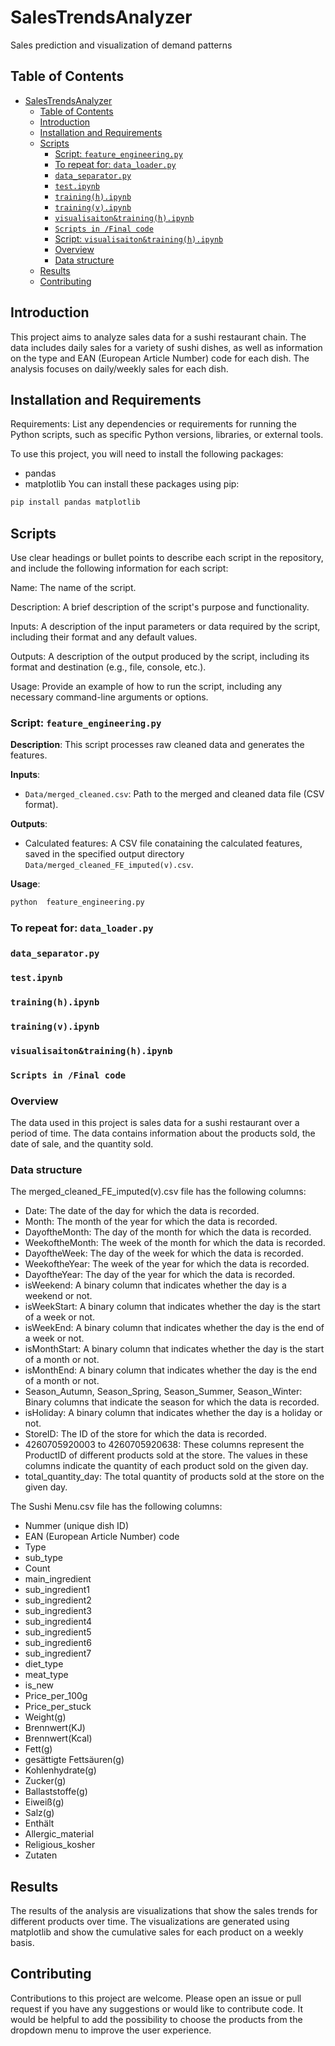 # SalesTrendsAnalyzer
Sales prediction and visualization of demand patterns


## Table of Contents

- [SalesTrendsAnalyzer](#salestrendsanalyzer)
  - [Table of Contents](#table-of-contents)
  - [Introduction](#introduction)
  - [Installation and Requirements](#installation-and-requirements)
  - [Scripts](#scripts)
    - [Script:  `feature_engineering.py`](#script--feature_engineeringpy)
    - [To repeat for: `data_loader.py`](#to-repeat-for-data_loaderpy)
    - [`data_separator.py`](#data_separatorpy)
    - [`test.ipynb`](#testipynb)
    - [`training(h).ipynb`](#traininghipynb)
    - [`training(v).ipynb`](#trainingvipynb)
    - [`visualisaiton&training(h).ipynb`](#visualisaitontraininghipynb)
    - [`Scripts in /Final code`](#scripts-in-final-code)
    - [Script:   `visualisaiton&training(h).ipynb`](#script---visualisaitontraininghipynb)
    - [Overview](#overview)
    - [Data structure](#data-structure)
  - [Results](#results)
  - [Contributing](#contributing)

## Introduction
This project aims to analyze sales data for a sushi restaurant chain. The data includes daily sales for a variety of sushi dishes, as well as information on the type and EAN (European Article Number) code for each dish. The analysis focuses on  daily/weekly sales for each dish.



## Installation and Requirements
Requirements: List any dependencies or requirements for running the Python scripts, such as specific Python versions, libraries, or external tools.

To use this project, you will need to install the following packages:
- pandas
- matplotlib
You can install these packages using pip:

```sh
pip install pandas matplotlib
```
## Scripts

Use clear headings or bullet points to describe each script in the repository, and include the following information for each script:

Name: The name of the script.

Description: A brief description of the script's purpose and functionality.

Inputs: A description of the input parameters or data required by the script, including their format and any default values.

Outputs: A description of the output produced by the script, including its format and destination (e.g., file, console, etc.).

Usage: Provide an example of how to run the script, including any necessary command-line arguments or options.


### Script:  `feature_engineering.py`
**Description**: This script processes raw cleaned data and generates the features. 

**Inputs**: 
- `Data/merged_cleaned.csv`: Path to the merged and cleaned data file (CSV format). 

**Outputs**: 
- Calculated features: A CSV file conataining the calculated features, saved in the specified output directory `Data/merged_cleaned_FE_imputed(v).csv`. 

**Usage**: 
```bash
python  feature_engineering.py
```

### To repeat for: `data_loader.py`
### `data_separator.py`
### `test.ipynb`
### `training(h).ipynb`
### `training(v).ipynb`
### `visualisaiton&training(h).ipynb`
### `Scripts in /Final code`





### Overview

The data used in this project is sales data for a sushi restaurant over a period of time. The data contains information about the products sold, the date of sale, and the quantity sold.
### Data structure
The merged_cleaned_FE_imputed(v).csv file has the following columns:
- Date: The date of the day for which the data is recorded.
- Month: The month of the year for which the data is recorded.
- DayoftheMonth: The day of the month for which the data is recorded.
- WeekoftheMonth: The week of the month for which the data is recorded.
- DayoftheWeek: The day of the week for which the data is recorded.
- WeekoftheYear: The week of the year for which the data is recorded.
- DayoftheYear: The day of the year for which the data is recorded.
- isWeekend: A binary column that indicates whether the day is a weekend or not.
- isWeekStart: A binary column that indicates whether the day is the start of a week or not.
- isWeekEnd: A binary column that indicates whether the day is the end of a week or not.
- isMonthStart: A binary column that indicates whether the day is the start of a month or not.
- isMonthEnd: A binary column that indicates whether the day is the end of a month or not.
- Season_Autumn, Season_Spring, Season_Summer, Season_Winter: Binary columns that indicate the season for which the data is recorded.
- isHoliday: A binary column that indicates whether the day is a holiday or not.
- StoreID: The ID of the store for which the data is recorded.
- 4260705920003 to 4260705920638: These columns represent the ProductID of different products sold at the store. The values in these columns indicate the quantity of each product sold on the given day.
- total_quantity_day: The total quantity of products sold at the store on the given day.

The Sushi Menu.csv file has the following columns:

- Nummer (unique dish ID)
- EAN (European Article Number) code
- Type
- sub_type
- Count
- main_ingredient
- sub_ingredient1
- sub_ingredient2
- sub_ingredient3
- sub_ingredient4
- sub_ingredient5
- sub_ingredient6
- sub_ingredient7
- diet_type
- meat_type
- is_new
- Price_per_100g
- Price_per_stuck
- Weight(g)
- Brennwert(KJ)
- Brennwert(Kcal)
- Fett(g)
- gesättigte Fettsäuren(g)
- Kohlenhydrate(g)
- Zucker(g)
- Ballaststoffe(g)
- Eiweiß(g)
- Salz(g)
- Enthält
- Allergic_material
- Religious_kosher
- Zutaten
## Results
The results of the analysis are visualizations that show the sales trends for different products over time. The visualizations are generated using matplotlib and show the cumulative sales for each product on a weekly basis.

## Contributing
Contributions to this project are welcome. Please open an issue or pull request if you have any suggestions or would like to contribute code. It would be helpful to add the possibility to choose the products from the dropdown menu to improve the user experience.


